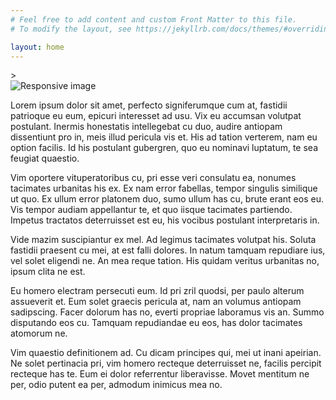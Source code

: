 ```yaml
---
# Feel free to add content and custom Front Matter to this file.
# To modify the layout, see https://jekyllrb.com/docs/themes/#overriding-theme-defaults

layout: home
---
```

<title>Saeed Hadadi University - Advanced Physics Lab</title>>
<section id="about">
	<div class="container">
	  <div class="avatar">
		<img class="img-circle" src="{{ site.baseurl }}static/img/{{ site.avatar }}" alt="Responsive image">
	  </div>



Lorem ipsum dolor sit amet, perfecto signiferumque cum at, fastidii patrioque eu eum, epicuri interesset ad usu. Vix eu accumsan volutpat postulant. Inermis honestatis intellegebat cu duo, audire antiopam dissentiunt pro in, meis illud pericula vis et. His ad tation verterem, nam eu option facilis. Id his postulant gubergren, quo eu nominavi luptatum, te sea feugiat quaestio.

Vim oportere vituperatoribus cu, pri esse veri consulatu ea, nonumes tacimates urbanitas his ex. Ex nam error fabellas, tempor singulis similique ut quo. Ex ullum error platonem duo, sumo ullum has cu, brute erant eos eu. Vis tempor audiam appellantur te, et quo iisque tacimates partiendo. Impetus tractatos deterruisset est eu, his vocibus postulant interpretaris in.

Vide mazim suscipiantur ex mel. Ad legimus tacimates volutpat his. Soluta fastidii praesent cu mei, at est falli dolores. In natum tamquam repudiare ius, vel solet eligendi ne. An mea reque tation. His quidam veritus urbanitas no, ipsum clita ne est.

Eu homero electram persecuti eum. Id pri zril quodsi, per paulo alterum assueverit et. Eum solet graecis pericula at, nam an volumus antiopam sadipscing. Facer dolorum has no, everti propriae laboramus vis an. Summo disputando eos cu. Tamquam repudiandae eu eos, has dolor tacimates atomorum ne.

Vim quaestio definitionem ad. Cu dicam principes qui, mei ut inani apeirian. Ne solet pertinacia pri, vim homero recteque deterruisset ne, facilis percipit recteque has te. Eum ei dolor referrentur liberavisse. Movet mentitum ne per, odio putent ea per, admodum inimicus mea no.
	</div>
</section>